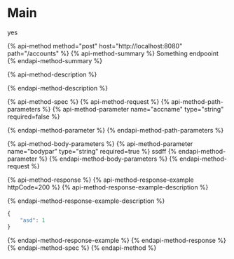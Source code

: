 # Main

yes

{% api-method method="post" host="http://localhost:8080" path="/accounts" %}
{% api-method-summary %}
Something endpooint
{% endapi-method-summary %}

{% api-method-description %}

{% endapi-method-description %}

{% api-method-spec %}
{% api-method-request %}
{% api-method-path-parameters %}
{% api-method-parameter name="accname" type="string" required=false %}

{% endapi-method-parameter %}
{% endapi-method-path-parameters %}

{% api-method-body-parameters %}
{% api-method-parameter name="bodypar" type="string" required=true %}
ssdff
{% endapi-method-parameter %}
{% endapi-method-body-parameters %}
{% endapi-method-request %}

{% api-method-response %}
{% api-method-response-example httpCode=200 %}
{% api-method-response-example-description %}

{% endapi-method-response-example-description %}

```javascript
{
    "asd": 1
}
```
{% endapi-method-response-example %}
{% endapi-method-response %}
{% endapi-method-spec %}
{% endapi-method %}



